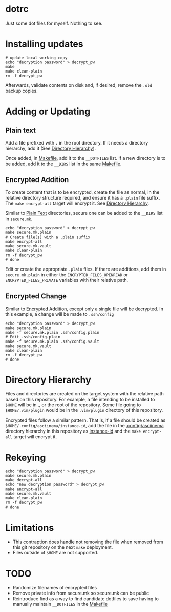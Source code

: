 # dotrc

Just some dot files for myself. Nothing to see.

# Installing updates

```shell
# update local working copy
echo "decryption password" > decrypt_pw
make
make clean-plain
rm -f decrypt_pw
```

Afterwards, validate contents on disk and, if desired, remove the `.old` backup copies.

# Adding or Updating

## Plain text

Add a file prefixed with `.` in the root directory. If it needs a directory hierarchy, add it (See [Directory Hierarchy](#directory-hierarchy)).

Once added, in [Makefile](./Makefile), add it to the `__DOTFILES` list. If a new directory is to be added, add it to the `__DIRS` list in the same [Makefile](./Makefile).

## Encrypted Addition

To create content that is to be encrypted, create the file as normal, in the relative directory structure required, and ensure it has a `.plain` file suffix. The `make encrypt-all` target will encrypt it. See [Directory Hierarchy](#directory-hierarchy).

Similar to [Plain Text](#plain-text) directories, secure one can be added to the `__DIRS` list in `secure.mk`.

```shell
echo "decryption password" > decrypt_pw
make secure.mk.plain
# Create file(s) with a .plain suffix
make encrypt-all
make secure.mk.vault
make clean-plain
rm -f decrypt_pw
# done
```

Edit or create the appropriate `.plain` files. If there are additions, add them in `secure.mk.plain` in either the `ENCRYPTED_FILES_OPENREAD` or `ENCRYPTED_FILES_PRIVATE` variables with their relative path.

## Encrypted Change

Similar to [Encrypted Addition](#encrypted-addition), except only a single file will be decrypted. In this example, a change will be made to `.ssh/config`

```shell
echo "decryption password" > decrypt_pw
make secure.mk.plain
make -f secure.mk.plain .ssh/config.plain
# Edit .ssh/config.plain
make -f secure.mk.plain .ssh/config.vault
make secure.mk.vault
make clean-plain
rm -f decrypt_pw
# done
```

# Directory Hierarchy

Files and directories are created on the target system with the relative path based on this repository. For example, a file intending to be installed to `$HOME` will be in [.](/.), or the root of the repository. Some file going to `$HOME/.vim/plugin` would be in the `.vim/plugin` directory of this repository.

Encrypted files follow a similar pattern. That is, if a file should be created as `$HOME/.config/asciinema/instance-id`, add the file in the [.config/asciinema](./.config/asciinema/) directory hierarchy in this repository as [instance-id](./.config/asciinema/install-id.plain) and the `make encrypt-all` target will encrypt it.

# Rekeying

```shell
echo "decryption password" > decrypt_pw
make secure.mk.plain
make decrypt-all
echo "new decryption password" > decrypt_pw
make encrypt-all
make secure.mk.vault
make clean-plain
rm -f decrypt_pw
# done
```

# Limitations

* This contraption does handle not removing the file when removed from this git repository on the next `make` deployment.
* Files outside of `$HOME` are not supported.


# TODO

* Randomize filenames of encrypted files
* Remove private info from secure.mk so secure.mk can be public
* Reintroduce find as a way to find candidate dotfiles to save having to manually maintain `__DOTFILES` in the [Makefile](./Makefile)
